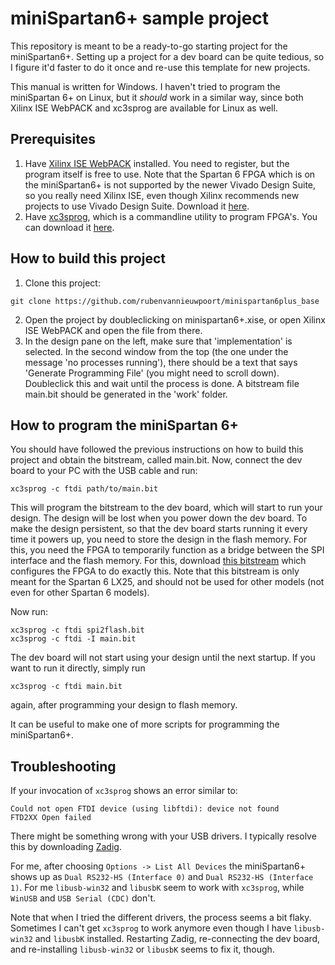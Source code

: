 miniSpartan6+ sample project
============================

This repository is meant to be a ready-to-go starting project for the miniSpartan6+. Setting up a project for a dev board can be quite tedious, so I figure it'd faster to do it once and re-use this template for new projects.

This manual is written for Windows. I haven't tried to program the miniSpartan 6+ on Linux, but it *should* work in a similar way, since both Xilinx ISE WebPACK and xc3sprog are available for Linux as well.


Prerequisites
-------------

  1. Have [Xilinx ISE WebPACK](https://www.xilinx.com/products/design-tools/ise-design-suite/ise-webpack.html) installed. You need to register, but the program itself is free to use. Note that the Spartan 6 FPGA which is on the miniSpartan6+ is not supported by the newer Vivado Design Suite, so you really need Xilinx ISE, even though Xilinx recommends new projects to use Vivado Design Suite. Download it [here](https://www.xilinx.com/support/download/index.html/content/xilinx/en/downloadNav/vivado-design-tools/archive-ise.html).
  2. Have [xc3sprog](http://xc3sprog.sourceforge.net/), which is a commandline utility to program FPGA's. You can download it [here](https://sourceforge.net/projects/xc3sprog/files/latest/download).


How to build this project
-------------------------

  1. Clone this project:

    git clone https://github.com/rubenvannieuwpoort/minispartan6plus_base

  2. Open the project by doubleclicking on minispartan6+.xise, or open Xilinx ISE WebPACK and open the file from there.
  3. In the design pane on the left, make sure that 'implementation' is selected. In the second window from the top (the one under the message 'no processes running'), there should be a text that says 'Generate Programming File' (you might need to scroll down). Doubleclick this and wait until the process is done. A bitstream file main.bit should be generated in the 'work' folder.

How to program the miniSpartan 6+
---------------------------------

You should have followed the previous instructions on how to build this project and obtain the bitstream, called main.bit. Now, connect the dev board to your PC with the USB cable and run:

    xc3sprog -c ftdi path/to/main.bit

This will program the bitstream to the dev board, which will start to run your design. The design will be lost when you power down the dev board. To make the design persistent, so that the dev board starts running it every time it powers up, you need to store the design in the flash memory. For this, you need the FPGA to temporarily function as a bridge between the SPI interface and the flash memory. For this, download [this bitstream](https://github.com/rubenvannieuwpoort/files/blob/master/lx25_flash.bit) which configures the FPGA to do exactly this. Note that this bitstream is only meant for the Spartan 6 LX25, and should not be used for other models (not even for other Spartan 6 models).

Now run:

    xc3sprog -c ftdi spi2flash.bit
    xc3sprog -c ftdi -I main.bit

The dev board will not start using your design until the next startup. If you want to run it directly, simply run

    xc3sprog -c ftdi main.bit

again, after programming your design to flash memory.

It can be useful to make one of more scripts for programming the miniSpartan6+.

Troubleshooting
---------------

If your invocation of `xc3sprog` shows an error similar to:
```
Could not open FTDI device (using libftdi): device not found
FTD2XX Open failed
```

There might be something wrong with your USB drivers. I typically resolve this by downloading [Zadig](https://zadig.akeo.ie/).

For me, after choosing `Options -> List All Devices` the miniSpartan6+ shows up as `Dual RS232-HS (Interface 0)` and `Dual RS232-HS (Interface 1)`. For me `libusb-win32` and `libusbK` seem to work with `xc3sprog`, while `WinUSB` and `USB Serial (CDC)` don't.

Note that when I tried the different drivers, the process seems a bit flaky. Sometimes I can't get `xc3sprog` to work anymore even though I have `libusb-win32` and `libusbK` installed. Restarting Zadig, re-connecting the dev board, and re-installing `libusb-win32` or `libusbK` seems to fix it, though.
